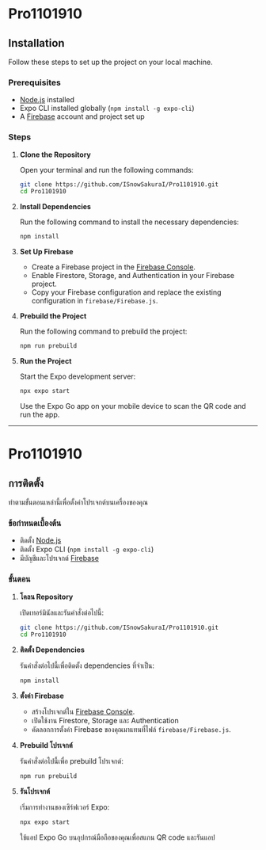 # Pro1101910

## Installation

Follow these steps to set up the project on your local machine.

### Prerequisites

- [Node.js](https://nodejs.org/) installed
- Expo CLI installed globally (`npm install -g expo-cli`)
- A [Firebase](https://firebase.google.com/) account and project set up

### Steps

1. **Clone the Repository**

   Open your terminal and run the following commands:

   ```bash
   git clone https://github.com/ISnowSakuraI/Pro1101910.git
   cd Pro1101910
   ```

2. **Install Dependencies**

   Run the following command to install the necessary dependencies:

   ```bash
   npm install
   ```

3. **Set Up Firebase**

   - Create a Firebase project in the [Firebase Console](https://console.firebase.google.com/).
   - Enable Firestore, Storage, and Authentication in your Firebase project.
   - Copy your Firebase configuration and replace the existing configuration in `firebase/Firebase.js`.

4. **Prebuild the Project**

   Run the following command to prebuild the project:

   ```bash
   npm run prebuild
   ```

5. **Run the Project**

   Start the Expo development server:

   ```bash
   npx expo start
   ```

   Use the Expo Go app on your mobile device to scan the QR code and run the app.

---

# Pro1101910

## การติดตั้ง

ทำตามขั้นตอนเหล่านี้เพื่อตั้งค่าโปรเจกต์บนเครื่องของคุณ

### ข้อกำหนดเบื้องต้น

- ติดตั้ง [Node.js](https://nodejs.org/)
- ติดตั้ง Expo CLI (`npm install -g expo-cli`)
- มีบัญชีและโปรเจกต์ [Firebase](https://firebase.google.com/)

### ขั้นตอน

1. **โคลน Repository**

   เปิดเทอร์มินัลและรันคำสั่งต่อไปนี้:

   ```bash
   git clone https://github.com/ISnowSakuraI/Pro1101910.git
   cd Pro1101910
   ```

2. **ติดตั้ง Dependencies**

   รันคำสั่งต่อไปนี้เพื่อติดตั้ง dependencies ที่จำเป็น:

   ```bash
   npm install
   ```

3. **ตั้งค่า Firebase**

   - สร้างโปรเจกต์ใน [Firebase Console](https://console.firebase.google.com/).
   - เปิดใช้งาน Firestore, Storage และ Authentication
   - คัดลอกการตั้งค่า Firebase ของคุณมาแทนที่ไฟล์ `firebase/Firebase.js`.

4. **Prebuild โปรเจกต์**

   รันคำสั่งต่อไปนี้เพื่อ prebuild โปรเจกต์:

   ```bash
   npm run prebuild
   ```

5. **รันโปรเจกต์**

   เริ่มการทำงานของเซิร์ฟเวอร์ Expo:

   ```bash
   npx expo start
   ```

   ใช้แอป Expo Go บนอุปกรณ์มือถือของคุณเพื่อสแกน QR code และรันแอป
